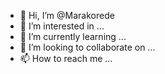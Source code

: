 - 👋 Hi, I’m @Marakorede
- 👀 I’m interested in ...
- 🌱 I’m currently learning ...
- 💞️ I’m looking to collaborate on ...
- 📫 How to reach me ...

<!---
Marakorede/Marakorede is a ✨ special ✨ repository because its `README.md` (this file) appears on your GitHub profile.
You can click the Preview link to take a look at your changes.
--->
